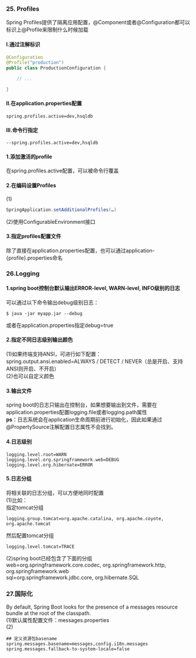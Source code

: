 ### 25. Profiles
Spring Profiles提供了隔离应用配置，@Component或者@Configuration都可以标识上@Profile来限制什么时候加载
#### I.通过注解标识
```java
@Configuration
@Profile("production")
public class ProductionConfiguration {

	// ...

}
```
#### II.在application.properties配置
```
spring.profiles.active=dev,hsqldb
```
#### III.命令行指定
```
--spring.profiles.active=dev,hsqldb
```
#### 1.添加激活的profile
在spring.profiles.active配置，可以被命令行覆盖
#### 2.在编码设置Profiles
(1)
```java
SpringApplication.setAdditionalProfiles(…​)
```
(2)使用ConfigurableEnvironment接口
#### 3.指定profiles配置文件
除了直接在application.properties配置，也可以通过application-{profile}.properties命名
### 26.Logging
#### 1.spring boot控制台默认输出ERROR-level, WARN-level, INFO级别的日志
可以通过以下命令输出debug级别日志：
```
$ java -jar myapp.jar --debug
```
或者在application.properties指定debug=true
#### 2.指定不同日志级别输出颜色
(1)如果终端支持ANSI，可进行如下配置：  
spring.output.ansi.enabled=ALWAYS / DETECT / NEVER（总是开启、支持ANSI则开启、不开启）  
(2)也可以自定义颜色  
#### 3.输出文件
spring boot的日志只输出在控制台，如果想要输出到文件，需要在application.properties配置logging.file或者logging.path属性  
**ps**：日志系统会在application生命周期前进行初始化，因此如果通过@PropertySource注解配置日志属性不会找到。
#### 4.日志级别
```
logging.level.root=WARN
logging.level.org.springframework.web=DEBUG
logging.level.org.hibernate=ERROR
```
#### 5.日志分组
将相关联的日志分组，可以方便地同时配置  
(1)比如：  
指定tomcat分组
```
logging.group.tomcat=org.apache.catalina, org.apache.coyote, org.apache.tomcat
```
然后配置tomcat分组
```
logging.level.tomcat=TRACE
```
(2)spring boot已经包含了下面的分组  
web=org.springframework.core.codec, org.springframework.http, org.springframework.web  
sql=org.springframework.jdbc.core, org.hibernate.SQL  
### 27.国际化
By default, Spring Boot looks for the presence of a messages resource bundle at the root of the classpath.  
(1)默认属性配置文件：messages.properties  
(2)  
```
## 定义资源包basename
spring.messages.basename=messages,config.i18n.messages
spring.messages.fallback-to-system-locale=false
```

